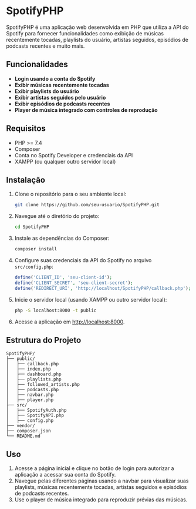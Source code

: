 # SpotifyPHP

SpotifyPHP é uma aplicação web desenvolvida em PHP que utiliza a API do Spotify para fornecer funcionalidades como exibição de músicas recentemente tocadas, playlists do usuário, artistas seguidos, episódios de podcasts recentes e muito mais.

## Funcionalidades

- **Login usando a conta do Spotify**
- **Exibir músicas recentemente tocadas**
- **Exibir playlists do usuário**
- **Exibir artistas seguidos pelo usuário**
- **Exibir episódios de podcasts recentes**
- **Player de música integrado com controles de reprodução**

## Requisitos

- PHP >= 7.4
- Composer
- Conta no Spotify Developer e credenciais da API
- XAMPP (ou qualquer outro servidor local)

## Instalação

1. Clone o repositório para o seu ambiente local:
    ```sh
    git clone https://github.com/seu-usuario/SpotifyPHP.git
    ```

2. Navegue até o diretório do projeto:
    ```sh
    cd SpotifyPHP
    ```

3. Instale as dependências do Composer:
    ```sh
    composer install
    ```

4. Configure suas credenciais da API do Spotify no arquivo `src/config.php`:
    ```php
    define('CLIENT_ID', 'seu-client-id');
    define('CLIENT_SECRET', 'seu-client-secret');
    define('REDIRECT_URI', 'http://localhost/SpotifyPHP/callback.php');
    ```

5. Inicie o servidor local (usando XAMPP ou outro servidor local):
    ```sh
    php -S localhost:8000 -t public
    ```

6. Acesse a aplicação em [http://localhost:8000](http://localhost:8000).

## Estrutura do Projeto

```plaintext
SpotifyPHP/
├── public/
│   ├── callback.php
│   ├── index.php
│   ├── dashboard.php
│   ├── playlists.php
│   ├── followed_artists.php
│   ├── podcasts.php
│   ├── navbar.php
│   ├── player.php
├── src/
│   ├── SpotifyAuth.php
│   ├── SpotifyAPI.php
│   ├── config.php
├── vendor/
├── composer.json
└── README.md
```

## Uso
1. Acesse a página inicial e clique no botão de login para autorizar a aplicação a acessar sua conta do Spotify.
2. Navegue pelas diferentes páginas usando a navbar para visualizar suas playlists, músicas recentemente tocadas, artistas seguidos e episódios de podcasts recentes.
3. Use o player de música integrado para reproduzir prévias das músicas.